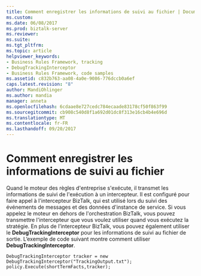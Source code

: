```yaml
---
title: Comment enregistrer les informations de suivi au fichier | Documents Microsoft
ms.custom: 
ms.date: 06/08/2017
ms.prod: biztalk-server
ms.reviewer: 
ms.suite: 
ms.tgt_pltfrm: 
ms.topic: article
helpviewer_keywords:
- Business Rules Framework, tracking
- DebugTrackingInterceptor
- Business Rules Framework, code samples
ms.assetid: c832b763-aa08-4a0e-9086-776dccb0a6ef
caps.latest.revision: "8"
author: MandiOhlinger
ms.author: mandia
manager: anneta
ms.openlocfilehash: 6cdaae8e727cedc784ecaade83178cf50f863f99
ms.sourcegitcommit: cb908c540d8f1a692d01dc8f313e16cb4b4e696d
ms.translationtype: MT
ms.contentlocale: fr-FR
ms.lasthandoff: 09/20/2017
---
```

# <a name="how-to-log-tracking-information-to-file"></a>Comment enregistrer les informations de suivi au fichier
Quand le moteur des règles d'entreprise s'exécute, il transmet les informations de suivi de l'exécution à un intercepteur. Il est configuré pour faire appel à l'intercepteur BizTalk, qui est utilisé lors du suivi des événements de messages et des données d'instance de service. Si vous appelez le moteur en dehors de l'orchestration BizTalk, vous pouvez transmettre l'intercepteur que vous voulez utiliser quand vous exécutez la stratégie. En plus de l’intercepteur BizTalk, vous pouvez également utiliser le **DebugTrackingInterceptor** pour les informations de suivi au fichier de sortie. L’exemple de code suivant montre comment utiliser **DebugTrackingInterceptor**.  
  
```  
DebugTrackingInterceptor tracker = new DebugTrackingInterceptor("TrackingOutput.txt");  
policy.Execute(shortTermFacts,tracker);  
```
